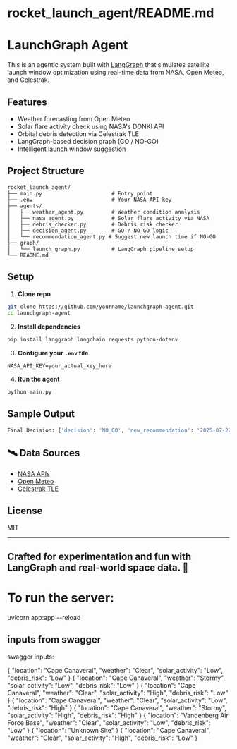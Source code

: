 # rocket_launch_agent/README.md
# LaunchGraph Agent

This is an agentic system built with [LangGraph](https://github.com/langchain-ai/langgraph) that simulates satellite launch window optimization using real-time data from NASA, Open Meteo, and Celestrak.

## Features
- Weather forecasting from Open Meteo
- Solar flare activity check using NASA's DONKI API
- Orbital debris detection via Celestrak TLE
- LangGraph-based decision graph (GO / NO-GO)
- Intelligent launch window suggestion

## Project Structure
```
rocket_launch_agent/
├── main.py                      # Entry point
├── .env                         # Your NASA API key
├── agents/                     
│   ├── weather_agent.py         # Weather condition analysis
│   ├── nasa_agent.py            # Solar flare activity via NASA
│   ├── debris_checker.py        # Debris risk checker
│   ├── decision_agent.py        # GO / NO-GO logic
│   └── recommendation_agent.py # Suggest new launch time if NO-GO
├── graph/
│   └── launch_graph.py          # LangGraph pipeline setup
└── README.md
```

## Setup
1. **Clone repo**
```bash
git clone https://github.com/yourname/launchgraph-agent.git
cd launchgraph-agent
```

2. **Install dependencies**
```bash
pip install langgraph langchain requests python-dotenv
```

3. **Configure your `.env` file**
```env
NASA_API_KEY=your_actual_key_here
```

4. **Run the agent**
```bash
python main.py
```

## Sample Output
```bash
Final Decision: {'decision': 'NO_GO', 'new_recommendation': '2025-07-22T15:00:00+00:00'}
```

## 🛰️ Data Sources
- [NASA APIs](https://api.nasa.gov/)
- [Open Meteo](https://open-meteo.com/)
- [Celestrak TLE](https://celestrak.org/NORAD/elements/)

## License
MIT

---
Crafted for experimentation and fun with LangGraph and real-world space data. 🌌
---

# To run the server:
uvicorn app:app --reload

## inputs from swagger
swagger inputs:

{
"location": "Cape Canaveral",
"weather": "Clear",
"solar_activity": "Low",
"debris_risk": "Low"
}
{
"location": "Cape Canaveral",
"weather": "Stormy",
"solar_activity": "Low",
"debris_risk": "Low"
}
{
"location": "Cape Canaveral",
"weather": "Clear",
"solar_activity": "High",
"debris_risk": "Low"
}
{
"location": "Cape Canaveral",
"weather": "Clear",
"solar_activity": "Low",
"debris_risk": "High"
}
{
"location": "Cape Canaveral",
"weather": "Stormy",
"solar_activity": "High",
"debris_risk": "High"
}
{
"location": "Vandenberg Air Force Base",
"weather": "Clear",
"solar_activity": "Low",
"debris_risk": "Low"
}
{
"location": "Unknown Site"
}
{
"location": "Cape Canaveral",
"weather": "Clear",
"solar_activity": "High",
"debris_risk": "Low"
}

